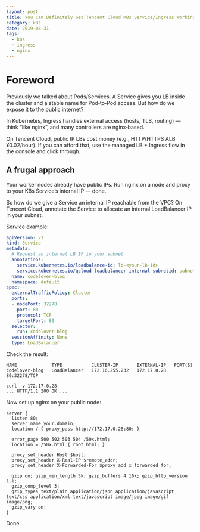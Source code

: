 ```yaml
---
layout: post
title: You Can Definitely Get Tencent Cloud K8s Service/Ingress Working
category: k8s
date: 2019-08-31
tags:
  - k8s
  - ingress
  - nginx
---
```


# Foreword

Previously we talked about Pods/Services. A Service gives you LB inside the cluster and a stable name for Pod‑to‑Pod access. But how do we expose it to the public internet?

In Kubernetes, Ingress handles external access (hosts, TLS, routing) — think “like nginx”, and many controllers are nginx‑based.

On Tencent Cloud, public IP LBs cost money (e.g., HTTP/HTTPS ALB ¥0.02/hour). If you can afford that, use the managed LB + Ingress flow in the console and click through.

## A frugal approach

Your worker nodes already have public IPs. Run nginx on a node and proxy to your K8s Service’s internal IP — done.

So how do we give a Service an internal IP reachable from the VPC? On Tencent Cloud, annotate the Service to allocate an internal LoadBalancer IP in your subnet.

Service example:

```yaml
apiVersion: v1
kind: Service
metadata:
  # Request an internal LB IP in your subnet
  annotations:
    service.kubernetes.io/loadbalance-id: lb-<your-lb-id>
    service.kubernetes.io/qcloud-loadbalancer-internal-subnetid: subnet-<your-subnet-id>
  name: codelover-blog
  namespace: default
spec:
  externalTrafficPolicy: Cluster
  ports:
  - nodePort: 32278
    port: 80
    protocol: TCP
    targetPort: 80
  selector:
    run: codelover-blog
  sessionAffinity: None
  type: LoadBalancer
```

Check the result:

```text
NAME             TYPE           CLUSTER-IP       EXTERNAL-IP   PORT(S)
codelover-blog   LoadBalancer   172.16.255.232   172.17.0.28   80:32278/TCP

curl -v 172.17.0.28
... HTTP/1.1 200 OK ...
```

Now set up nginx on your public node:

```nginx
server {
  listen 80;
  server_name your.domain;
  location / { proxy_pass http://172.17.0.28:80; }

  error_page 500 502 503 504 /50x.html;
  location = /50x.html { root html; }

  proxy_set_header Host $host;
  proxy_set_header X-Real-IP $remote_addr;
  proxy_set_header X-Forwarded-For $proxy_add_x_forwarded_for;

  gzip on; gzip_min_length 5k; gzip_buffers 4 16k; gzip_http_version 1.1;
  gzip_comp_level 3;
  gzip_types text/plain application/json application/javascript text/css application/xml text/javascript image/jpeg image/gif image/png;
  gzip_vary on;
}
```

Done.

